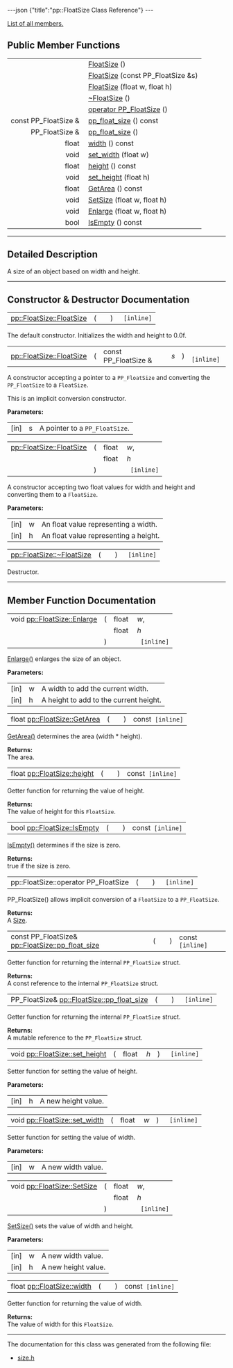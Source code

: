 ---json {"title":"pp::FloatSize Class Reference"} ---

[List of all members.](/docs/native-client/pepper_beta/cpp/classpp_1_1_float_size-members/)

## Public Member Functions

<table><tbody><tr class="odd"><td style="text-align: right;"> </td><td><a href="/docs/native-client/pepper_beta/cpp/classpp_1_1_float_size#a91414423a7cbbf8351411068bf421dd0" class="el">FloatSize</a> ()</td></tr><tr class="even"><td style="text-align: right;"> </td><td><a href="/docs/native-client/pepper_beta/cpp/classpp_1_1_float_size#aa0e0d4226243d988ae0b3deda568b4aa" class="el">FloatSize</a> (const PP_FloatSize &amp;s)</td></tr><tr class="odd"><td style="text-align: right;"> </td><td><a href="/docs/native-client/pepper_beta/cpp/classpp_1_1_float_size#a9c220e08fee17fc94c0f4be986dced9f" class="el">FloatSize</a> (float w, float h)</td></tr><tr class="even"><td style="text-align: right;"> </td><td><a href="/docs/native-client/pepper_beta/cpp/classpp_1_1_float_size#aa84f34b811eaa0d1df9df3e45ffcad62" class="el">~FloatSize</a> ()</td></tr><tr class="odd"><td style="text-align: right;"> </td><td><a href="/docs/native-client/pepper_beta/cpp/classpp_1_1_float_size#afb9299a590c01b087093f6ed92851e34" class="el">operator PP_FloatSize</a> ()</td></tr><tr class="even"><td style="text-align: right;">const PP_FloatSize &amp; </td><td><a href="/docs/native-client/pepper_beta/cpp/classpp_1_1_float_size#a7b6927a68a34300dd387e1c1a88f1ba1" class="el">pp_float_size</a> () const</td></tr><tr class="odd"><td style="text-align: right;">PP_FloatSize &amp; </td><td><a href="/docs/native-client/pepper_beta/cpp/classpp_1_1_float_size#ad498f68d6cdef2b82d36e86186b0dea8" class="el">pp_float_size</a> ()</td></tr><tr class="even"><td style="text-align: right;">float </td><td><a href="/docs/native-client/pepper_beta/cpp/classpp_1_1_float_size#a0d6da88f00641c03bac5719e70120f60" class="el">width</a> () const</td></tr><tr class="odd"><td style="text-align: right;">void </td><td><a href="/docs/native-client/pepper_beta/cpp/classpp_1_1_float_size#a1ba0848cf46407dbd38faae98066d19b" class="el">set_width</a> (float w)</td></tr><tr class="even"><td style="text-align: right;">float </td><td><a href="/docs/native-client/pepper_beta/cpp/classpp_1_1_float_size#a50b992d924016a21b105eb4188498fb5" class="el">height</a> () const</td></tr><tr class="odd"><td style="text-align: right;">void </td><td><a href="/docs/native-client/pepper_beta/cpp/classpp_1_1_float_size#ae97846a7d14b1c512908672277ea651c" class="el">set_height</a> (float h)</td></tr><tr class="even"><td style="text-align: right;">float </td><td><a href="/docs/native-client/pepper_beta/cpp/classpp_1_1_float_size#af853066f332b80b810be32f1b8a53088" class="el">GetArea</a> () const</td></tr><tr class="odd"><td style="text-align: right;">void </td><td><a href="/docs/native-client/pepper_beta/cpp/classpp_1_1_float_size#add235ac4ae08be3c14b3a0033e97b470" class="el">SetSize</a> (float w, float h)</td></tr><tr class="even"><td style="text-align: right;">void </td><td><a href="/docs/native-client/pepper_beta/cpp/classpp_1_1_float_size#a080710fed6678c639b1a894e88734fb6" class="el">Enlarge</a> (float w, float h)</td></tr><tr class="odd"><td style="text-align: right;">bool </td><td><a href="/docs/native-client/pepper_beta/cpp/classpp_1_1_float_size#a0528086304774d3024798a42ec559e79" class="el">IsEmpty</a> () const</td></tr></tbody></table>

---

<span id="details" class="anchor" style="margin: 0;"></span>

## Detailed Description

A size of an object based on width and height.

---

## Constructor & Destructor Documentation

<span id="a91414423a7cbbf8351411068bf421dd0" class="anchor" style="margin: 0;"></span>

<table><tbody><tr class="odd"><td><a href="/docs/native-client/pepper_beta/cpp/classpp_1_1_float_size#a91414423a7cbbf8351411068bf421dd0" class="el">pp::FloatSize::FloatSize</a></td><td>(</td><td></td><td>)</td><td><code> [inline]</code></td></tr></tbody></table>

The default constructor. Initializes the width and height to 0.0f.

<span id="aa0e0d4226243d988ae0b3deda568b4aa" class="anchor" style="margin: 0;"></span>

<table><tbody><tr class="odd"><td><a href="/docs/native-client/pepper_beta/cpp/classpp_1_1_float_size#a91414423a7cbbf8351411068bf421dd0" class="el">pp::FloatSize::FloatSize</a></td><td>(</td><td>const PP_FloatSize &amp; </td><td><em>s</em></td><td>)</td><td><code> [inline]</code></td></tr></tbody></table>

A constructor accepting a pointer to a `PP_FloatSize` and converting the `PP_FloatSize` to a `FloatSize`.

This is an implicit conversion constructor.

**Parameters:**

<table><tbody><tr class="odd"><td>[in]</td><td>s</td><td>A pointer to a <code>PP_FloatSize</code>.</td></tr></tbody></table>

<span id="a9c220e08fee17fc94c0f4be986dced9f" class="anchor" style="margin: 0;"></span>

<table><tbody><tr class="odd"><td><a href="/docs/native-client/pepper_beta/cpp/classpp_1_1_float_size#a91414423a7cbbf8351411068bf421dd0" class="el">pp::FloatSize::FloatSize</a></td><td>(</td><td>float </td><td><em>w</em>,</td></tr><tr class="even"><td></td><td></td><td>float </td><td><em>h</em> </td></tr><tr class="odd"><td></td><td>)</td><td></td><td><code> [inline]</code></td></tr></tbody></table>

A constructor accepting two float values for width and height and converting them to a `FloatSize`.

**Parameters:**

<table><tbody><tr class="odd"><td>[in]</td><td>w</td><td>An float value representing a width.</td></tr><tr class="even"><td>[in]</td><td>h</td><td>An float value representing a height.</td></tr></tbody></table>

<span id="aa84f34b811eaa0d1df9df3e45ffcad62" class="anchor" style="margin: 0;"></span>

<table><tbody><tr class="odd"><td><a href="/docs/native-client/pepper_beta/cpp/classpp_1_1_float_size#aa84f34b811eaa0d1df9df3e45ffcad62" class="el">pp::FloatSize::~FloatSize</a></td><td>(</td><td></td><td>)</td><td><code> [inline]</code></td></tr></tbody></table>

Destructor.

---

## Member Function Documentation

<span id="a080710fed6678c639b1a894e88734fb6" class="anchor" style="margin: 0;"></span>

<table><tbody><tr class="odd"><td>void <a href="/docs/native-client/pepper_beta/cpp/classpp_1_1_float_size#a080710fed6678c639b1a894e88734fb6" class="el">pp::FloatSize::Enlarge</a></td><td>(</td><td>float </td><td><em>w</em>,</td></tr><tr class="even"><td></td><td></td><td>float </td><td><em>h</em> </td></tr><tr class="odd"><td></td><td>)</td><td></td><td><code> [inline]</code></td></tr></tbody></table>

<a href="/docs/native-client/pepper_beta/cpp/classpp_1_1_float_size#a080710fed6678c639b1a894e88734fb6" class="el" title="Enlarge() enlarges the size of an object.">Enlarge()</a> enlarges the size of an object.

**Parameters:**

<table><tbody><tr class="odd"><td>[in]</td><td>w</td><td>A width to add the current width.</td></tr><tr class="even"><td>[in]</td><td>h</td><td>A height to add to the current height.</td></tr></tbody></table>

<span id="af853066f332b80b810be32f1b8a53088" class="anchor" style="margin: 0;"></span>

<table><tbody><tr class="odd"><td>float <a href="/docs/native-client/pepper_beta/cpp/classpp_1_1_float_size#af853066f332b80b810be32f1b8a53088" class="el">pp::FloatSize::GetArea</a></td><td>(</td><td></td><td>)</td><td>const<code> [inline]</code></td></tr></tbody></table>

<a href="/docs/native-client/pepper_beta/cpp/classpp_1_1_float_size#af853066f332b80b810be32f1b8a53088" class="el" title="GetArea() determines the area (width * height).">GetArea()</a> determines the area (width \* height).

**Returns:**  
The area.

<span id="a50b992d924016a21b105eb4188498fb5" class="anchor" style="margin: 0;"></span>

<table><tbody><tr class="odd"><td>float <a href="/docs/native-client/pepper_beta/cpp/classpp_1_1_float_size#a50b992d924016a21b105eb4188498fb5" class="el">pp::FloatSize::height</a></td><td>(</td><td></td><td>)</td><td>const<code> [inline]</code></td></tr></tbody></table>

Getter function for returning the value of height.

**Returns:**  
The value of height for this `FloatSize`.

<span id="a0528086304774d3024798a42ec559e79" class="anchor" style="margin: 0;"></span>

<table><tbody><tr class="odd"><td>bool <a href="/docs/native-client/pepper_beta/cpp/classpp_1_1_float_size#a0528086304774d3024798a42ec559e79" class="el">pp::FloatSize::IsEmpty</a></td><td>(</td><td></td><td>)</td><td>const<code> [inline]</code></td></tr></tbody></table>

<a href="/docs/native-client/pepper_beta/cpp/classpp_1_1_float_size#a0528086304774d3024798a42ec559e79" class="el" title="IsEmpty() determines if the size is zero.">IsEmpty()</a> determines if the size is zero.

**Returns:**  
true if the size is zero.

<span id="afb9299a590c01b087093f6ed92851e34" class="anchor" style="margin: 0;"></span>

<table><tbody><tr class="odd"><td>pp::FloatSize::operator PP_FloatSize</td><td>(</td><td></td><td>)</td><td><code> [inline]</code></td></tr></tbody></table>

PP_FloatSize() allows implicit conversion of a `FloatSize` to a `PP_FloatSize`.

**Returns:**  
A <a href="/docs/native-client/pepper_beta/cpp/classpp_1_1_size/" class="el" title="A size of an object based on width and height.">Size</a>.

<span id="a7b6927a68a34300dd387e1c1a88f1ba1" class="anchor" style="margin: 0;"></span>

<table><tbody><tr class="odd"><td>const PP_FloatSize&amp; <a href="/docs/native-client/pepper_beta/cpp/classpp_1_1_float_size#a7b6927a68a34300dd387e1c1a88f1ba1" class="el">pp::FloatSize::pp_float_size</a></td><td>(</td><td></td><td>)</td><td>const<code> [inline]</code></td></tr></tbody></table>

Getter function for returning the internal `PP_FloatSize` struct.

**Returns:**  
A const reference to the internal `PP_FloatSize` struct.

<span id="ad498f68d6cdef2b82d36e86186b0dea8" class="anchor" style="margin: 0;"></span>

<table><tbody><tr class="odd"><td>PP_FloatSize&amp; <a href="/docs/native-client/pepper_beta/cpp/classpp_1_1_float_size#a7b6927a68a34300dd387e1c1a88f1ba1" class="el">pp::FloatSize::pp_float_size</a></td><td>(</td><td></td><td>)</td><td><code> [inline]</code></td></tr></tbody></table>

Getter function for returning the internal `PP_FloatSize` struct.

**Returns:**  
A mutable reference to the `PP_FloatSize` struct.

<span id="ae97846a7d14b1c512908672277ea651c" class="anchor" style="margin: 0;"></span>

<table><tbody><tr class="odd"><td>void <a href="/docs/native-client/pepper_beta/cpp/classpp_1_1_float_size#ae97846a7d14b1c512908672277ea651c" class="el">pp::FloatSize::set_height</a></td><td>(</td><td>float </td><td><em>h</em></td><td>)</td><td><code> [inline]</code></td></tr></tbody></table>

Setter function for setting the value of height.

**Parameters:**

<table><tbody><tr class="odd"><td>[in]</td><td>h</td><td>A new height value.</td></tr></tbody></table>

<span id="a1ba0848cf46407dbd38faae98066d19b" class="anchor" style="margin: 0;"></span>

<table><tbody><tr class="odd"><td>void <a href="/docs/native-client/pepper_beta/cpp/classpp_1_1_float_size#a1ba0848cf46407dbd38faae98066d19b" class="el">pp::FloatSize::set_width</a></td><td>(</td><td>float </td><td><em>w</em></td><td>)</td><td><code> [inline]</code></td></tr></tbody></table>

Setter function for setting the value of width.

**Parameters:**

<table><tbody><tr class="odd"><td>[in]</td><td>w</td><td>A new width value.</td></tr></tbody></table>

<span id="add235ac4ae08be3c14b3a0033e97b470" class="anchor" style="margin: 0;"></span>

<table><tbody><tr class="odd"><td>void <a href="/docs/native-client/pepper_beta/cpp/classpp_1_1_float_size#add235ac4ae08be3c14b3a0033e97b470" class="el">pp::FloatSize::SetSize</a></td><td>(</td><td>float </td><td><em>w</em>,</td></tr><tr class="even"><td></td><td></td><td>float </td><td><em>h</em> </td></tr><tr class="odd"><td></td><td>)</td><td></td><td><code> [inline]</code></td></tr></tbody></table>

<a href="/docs/native-client/pepper_beta/cpp/classpp_1_1_float_size#add235ac4ae08be3c14b3a0033e97b470" class="el" title="SetSize() sets the value of width and height.">SetSize()</a> sets the value of width and height.

**Parameters:**

<table><tbody><tr class="odd"><td>[in]</td><td>w</td><td>A new width value.</td></tr><tr class="even"><td>[in]</td><td>h</td><td>A new height value.</td></tr></tbody></table>

<span id="a0d6da88f00641c03bac5719e70120f60" class="anchor" style="margin: 0;"></span>

<table><tbody><tr class="odd"><td>float <a href="/docs/native-client/pepper_beta/cpp/classpp_1_1_float_size#a0d6da88f00641c03bac5719e70120f60" class="el">pp::FloatSize::width</a></td><td>(</td><td></td><td>)</td><td>const<code> [inline]</code></td></tr></tbody></table>

Getter function for returning the value of width.

**Returns:**  
The value of width for this `FloatSize`.

---

The documentation for this class was generated from the following file:

- <a href="/docs/native-client/pepper_beta/cpp/size_8h/" class="el">size.h</a>
